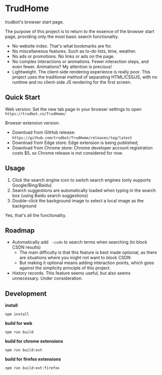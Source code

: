 # TrudHome
trudbot's browser start page.

The purpose of this project is to return to the essence of the browser start page, providing only the most basic search functionality.

* No website index. That's what bookmarks are for.
* No miscellaneous features. Such as to-do lists, time, weather.
* No ads or promotions. No links or ads on the page.
* No complex interactions or animations. Fewer interaction steps, and even fewer. Animations? My attention is precious!
* Lightweight. The client-side rendering experience is really poor. This project uses the traditional method of separating HTML/CSS/JS, with no runtime and no client-side JS rendering for the first screen.

## Quick Start
Web version: Set the new tab page in your browser settings to open `https://trudbot.cn/TrudHome/`

Browser extension version:
* Download from GitHub release: `https://github.com/trudbot/TrudHome/releases/tag/latest`
* Download from Edge store: Edge extension is being published;
* Download from Chrome store: Chrome developer account registration costs $5, so Chrome release is not considered for now.

## Usage
1. Click the search engine icon to switch search engines (only supports Google/Bing/Baidu)
2. Search suggestions are automatically loaded when typing in the search box (using Baidu search suggestions)
3. Double-click the background image to select a local image as the background

Yes, that's all the functionality.

## Roadmap
* Automatically add ` -csdn` to search terms when searching (to block CSDN results)
    * The main difficulty is that this feature is best made optional, as there are situations where you might not want to block CSDN
    * But making it optional means adding interaction points, which goes against the simplicity principle of this project.
* History records. This feature seems useful, but also seems unnecessary. Under consideration.

## Development
**install**
```shell
npm install
```
**build for web**
```shell
npm run build
```
**build for chrome extensions**
```shell
npm run build:ext
```
**build for firefox extensions**
```shell
npm run build:ext:firefox
```
